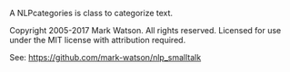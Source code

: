 A NLPcategories is class to categorize text.

Copyright 2005-2017 Mark Watson. All rights reserved. Licensed for use under the MIT license with attribution required.

See:  https://github.com/mark-watson/nlp_smalltalk
